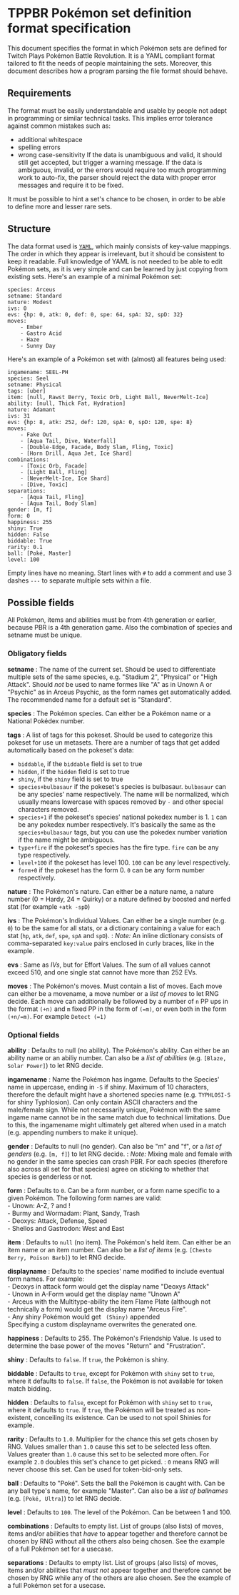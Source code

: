 
# TPPBR Pokémon set definition format specification

This document specifies the format in which Pokémon sets are defined for Twitch Plays Pokémon Battle Revolution. It is a YAML compliant format tailored to fit the needs of people maintaining the sets. Moreover, this document describes how a program parsing the file format should behave.

## Requirements

The format must be easily understandable and usable by people not adept in programming or similar technical tasks. This implies error tolerance against common mistakes such as: 
- additional whitespace
- spelling errors
- wrong case-sensitivity
If the data is unambiguous and valid, it should still get accepted, but trigger a warning message. If the data is ambiguous, invalid, or the errors would require too much programming work to auto-fix, the parser should reject the data with proper error messages and require it to be fixed.

It must be possible to hint a set's chance to be chosen, in order to be able to define more and lesser rare sets.

## Structure

The data format used is [`YAML`](http://yaml.org/spec/1.1/), which mainly consists of key-value mappings. The order in which they appear is irrelevant, but it should be consistent to keep it readable. Full knowledge of YAML is not needed to be able to edit Pokémon sets, as it is very simple and can be learned by just copying from existing sets. Here's an example of a minimal Pokémon set:

```
species: Arceus
setname: Standard
nature: Modest
ivs: 0
evs: {hp: 0, atk: 0, def: 0, spe: 64, spA: 32, spD: 32}
moves:
    - Ember
    - Gastro Acid
    - Haze
    - Sunny Day
```

Here's an example of a Pokémon set with (almost) all features being used:

```
ingamename: SEEL-PH
species: Seel
setname: Physical
tags: [uber]
item: [null, Rawst Berry, Toxic Orb, Light Ball, NeverMelt-Ice]
ability: [null, Thick Fat, Hydration]
nature: Adamant
ivs: 31
evs: {hp: 8, atk: 252, def: 120, spA: 0, spD: 120, spe: 8}
moves:
    - Fake Out
    - [Aqua Tail, Dive, Waterfall]
    - [Double-Edge, Facade, Body Slam, Fling, Toxic]
    - [Horn Drill, Aqua Jet, Ice Shard]
combinations:
    - [Toxic Orb, Facade]
    - [Light Ball, Fling]
    - [NeverMelt-Ice, Ice Shard]
    - [Dive, Toxic]
separations:
    - [Aqua Tail, Fling]
    - [Aqua Tail, Body Slam]
gender: [m, f]
form: 0
happiness: 255
shiny: True
hidden: False
biddable: True
rarity: 0.1
ball: [Poké, Master]
level: 100
```

Empty lines have no meaning. Start lines with `#` to add a comment and use 3 dashes `---` to separate multiple sets within a file.

## Possible fields

All Pokémon, items and abilities must be from 4th generation or earlier, because PBR is a 4th generation game. Also the combination of species and setname must be unique.

### Obligatory fields

**setname**
  : The name of the current set. Should be used to differentiate multiple sets of the same species, e.g. "Stadium 2", "Physical" or "High Attack". Should *not* be used to name formes like "A" as in Unown A or "Psychic" as in Arceus Psychic, as the form names get automatically added. The recommended name for a default set is "Standard".

**species**
  : The Pokémon species. Can either be a Pokémon name or a National Pokédex number.

**tags**
  : A list of tags for this pokeset. Should be used to categorize this pokeset for use un metasets.
  There are a number of tags that get added automatically based on the pokeset's data:
  - `biddable`, if the `biddable` field is set to true
  - `hidden`, if the `hidden` field is set to true
  - `shiny`, if the `shiny` field is set to true
  - `species+bulbasaur` if the pokeset's species is bulbasaur. `bulbasaur` can be any species' name respectively.
    The name will be normalized, which usually means lowercase with spaces removed by `-` and other special characters removed.
  - `species+1` if the pokeset's species' national pokedex number is 1. `1` can be any pokedex number respectively.
    It's basically the same as the `species+bulbasaur` tags, but you can use the pokedex number variation if the name might be ambiguous.
  - `type+fire` if the pokeset's species has the fire type. `fire` can be any type respectively.
  - `level+100` if the pokeset has level 100. `100` can be any level respectively.
  - `form+0` if the pokeset has the form 0. `0` can be any form number respectively.

**nature**
  : The Pokémon's nature. Can either be a nature name, a nature number (0 = Hardy, 24 = Quirky) or a nature defined by boosted and nerfed stat (for example `+atk -spD`)
  
**ivs**
  : The Pokémon's Individual Values. Can either be a single number (e.g. `0`) to be the same for all stats, or a dictionary containing a value for each stat (`hp`, `atk`, `def`, `spe`, `spA` and `spD`).
  : *Note:* An inline dictionary consists of comma-separated `key:value` pairs enclosed in curly braces, like in the example.
  
**evs**
  : Same as *IVs*, but for Effort Values. The sum of all values cannot exceed 510, and one single stat cannot have more than 252 EVs.

**moves**
  : The Pokémon's moves. Must contain a list of moves. Each move can either be a movename, a move number or a  *list of moves* to let RNG decide. Each move can additionally be followed by a number of `n` PP ups in the format `(+n)` and `m` fixed PP in the form of `(=m)`, or even both in the form `(+n/=m)`. For example `Detect (=1)`

### Optional fields

**ability**
  : Defaults to null (no ability). The Pokémon's ability. Can either be an ability name or an abiliy number. Can also be a *list of abilities* (e.g. `[Blaze, Solar Power]`) to let RNG decide.

**ingamename**
  : Name the Pokémon has ingame. Defaults to the Species' name in uppercase, ending in `-S` if shiny. Maximum of 10 characters, therefore the default might have a shortened species name (e.g. `TYPHLOSI-S` for shiny Typhlosion). Can only contain ASCII characters and the male/female sign. While not necessarily unique, Pokémon with the same ingame name cannot be in the same match due to technical limitations. Due to this, the ingamename might ultimately get altered when used in a match (e.g. appending numbers to make it unique).

**gender**
  : Defaults to null (no gender). Can also be "m" and "f", or a *list of genders* (e.g. `[m, f]`) to let RNG decide.
  : *Note:* Mixing male and female with no gender in the same species can crash PBR. For each species (therefore also across all set for that species) agree on sticking to whether that species is genderless or not.

**form**
  : Defaults to `0`. Can be a form number, or a form name specific to a given Pokémon. The following form names are valid:  
    - Unown: A-Z, ? and !  
    - Burmy and Wormadam: Plant, Sandy, Trash  
    - Deoxys: Attack, Defense, Speed  
    - Shellos and Gastrodon: West and East

**item**
  : Defaults to `null` (no item). The Pokémon's held item. Can either be an item name or an item number. Can also be a *list of items* (e.g. `[Chesto Berry, Poison Barb]`) to let RNG decide.

**displayname**
  : Defaults to the species' name modified to include eventual form names. For example:  
    - Deoxys in attack form would get the display name "Deoxys Attack"  
    - Unown in A-Form would get the display name "Unown A"  
    - Arceus with the Multitype-ability the item Flame Plate (although not technically a form) would get the display name "Arceus Fire".  
    - Any shiny Pokémon would get ` (Shiny)` appended  
    Specifying a custom displayname overwrites the generated one.

**happiness**
  : Defaults to 255. The Pokémon's Friendship Value. Is used to determine the base power of the moves "Return" and "Frustration".

**shiny**
  : Defaults to `false`. If `true`, the Pokémon is shiny.

**biddable**
  : Defaults to `true`, except for Pokémon with `shiny` set to `true`, where it defaults to `false`. If `false`, the Pokémon is not available for token match bidding.

**hidden**
  : Defaults to `false`, except for Pokémon with `shiny` set to `true`, where it defaults to `true`. If `true`, the Pokémon will be treated as non-existent, conceiling its existence. Can be used to not spoil Shinies for example.

**rarity**
  : Defaults to `1.0`. Multiplier for the chance this set gets chosen by RNG. Values smaller than `1.0` cause this set to be selected less often. Values greater than `1.0` cause this set to be selected more often. For example `2.0` doubles this set's chance to get picked.
  : `0` means RNG will never choose this set. Can be used for token-bid-only sets.

**ball**
  : Defaults to "Poké". Sets the ball the Pokémon is caught with. Can be any ball type's name, for example "Master". Can also be a *list of ballnames* (e.g. `[Poké, Ultra]`) to let RNG decide.

**level**
  : Defaults to `100`. The level of the Pokémon. Can be between 1 and 100.

**combinations**
  : Defaults to empty list. List of groups (also lists) of moves, items and/or abilities that *have* to appear together and therefore cannot be chosen by RNG without all the others also being chosen. See the example of a full Pokémon set for a usecase.

**separations**
  : Defaults to empty list. List of groups (also lists) of moves, items and/or abilities that *must not* appear together and therefore cannot be chosen by RNG while any of the others are also chosen. See the example of a full Pokémon set for a usecase.
